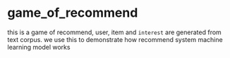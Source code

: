 # game_of_recommend
this is a game of recommend, user, item and `interest` are generated from text corpus. we use this to demonstrate how recommend system machine learning model works
